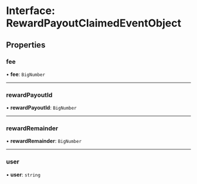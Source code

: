 # Interface: RewardPayoutClaimedEventObject

## Properties

### fee

• **fee**: `BigNumber`

___

### rewardPayoutId

• **rewardPayoutId**: `BigNumber`

___

### rewardRemainder

• **rewardRemainder**: `BigNumber`

___

### user

• **user**: `string`
